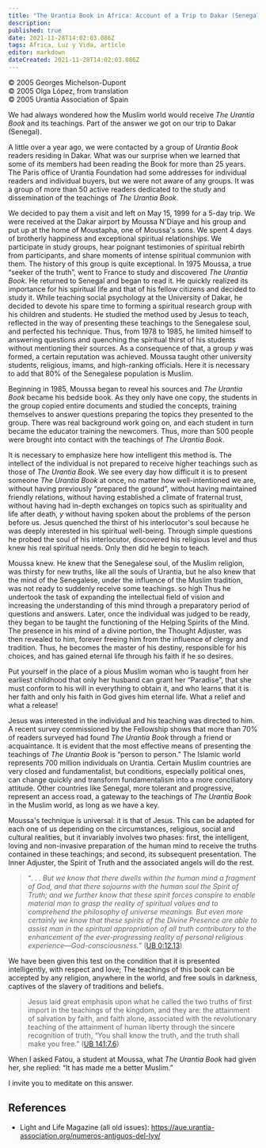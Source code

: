 ```yaml
---
title: "The Urantia Book in Africa: Account of a Trip to Dakar (Senegal)"
description: 
published: true
date: 2021-11-28T14:02:03.086Z
tags: Africa, Luz y Vida, article
editor: markdown
dateCreated: 2021-11-28T14:02:03.086Z
---
```


<p class="v-card v-sheet theme--light gray lighten-3 px-2">© 2005 Georges Michelson-Dupont<br>© 2005 Olga López, from translation<br>© 2005 Urantia Association of Spain </p>



We had always wondered how the Muslim world would receive _The Urantia Book_ and its teachings. Part of the answer we got on our trip to Dakar (Senegal).

A little over a year ago, we were contacted by a group of _Urantia Book_ readers residing in Dakar. What was our surprise when we learned that some of its members had been reading the Book for more than 25 years. The Paris office of Urantia Foundation had some addresses for individual readers and individual buyers, but we were not aware of any groups. It was a group of more than 50 active readers dedicated to the study and dissemination of the teachings of _The Urantia Book_.

We decided to pay them a visit and left on May 15, 1999 for a 5-day trip. We were received at the Dakar airport by Moussa N'Diaye and his group and put up at the home of Moustapha, one of Moussa's sons. We spent 4 days of brotherly happiness and exceptional spiritual relationships. We participate in study groups, hear poignant testimonies of spiritual rebirth from participants, and share moments of intense spiritual communion with them. The history of this group is quite exceptional. In 1975 Moussa, a true “seeker of the truth”, went to France to study and discovered _The Urantia Book_. He returned to Senegal and began to read it. He quickly realized its importance for his spiritual life and that of his fellow citizens and decided to study it. While teaching social psychology at the University of Dakar, he decided to devote his spare time to forming a spiritual research group with his children and students. He studied the method used by Jesus to teach, reflected in the way of presenting these teachings to the Senegalese soul, and perfected his technique. Thus, from 1978 to 1985, he limited himself to answering questions and quenching the spiritual thirst of his students without mentioning their sources. As a consequence of that, a group $y$ was formed, a certain reputation was achieved. Moussa taught other university students, religious, imams, and high-ranking officials. Here it is necessary to add that 80% of the Senegalese population is Muslim.

Beginning in 1985, Moussa began to reveal his sources and _The Urantia Book_ became his bedside book. As they only have one copy, the students in the group copied entire documents and studied the concepts, training themselves to answer questions preparing the topics they presented to the group. There was real background work going on, and each student in turn became the educator training the newcomers. Thus, more than 500 people were brought into contact with the teachings of _The Urantia Book_.

It is necessary to emphasize here how intelligent this method is. The intellect of the individual is not prepared to receive higher teachings such as those of _The Urantia Book_. We see every day how difficult it is to present someone _The Urantia Book_ at once, no matter how well-intentioned we are, without having previously “prepared the ground”, without having maintained friendly relations, without having established a climate of fraternal trust, without having had in-depth exchanges on topics such as spirituality and life after death, $y$ without having spoken about the problems of the person before us. Jesus quenched the thirst of his interlocutor's soul because he was deeply interested in his spiritual well-being. Through simple questions he probed the soul of his interlocutor, discovered his religious level and thus knew his real spiritual needs. Only then did he begin to teach.

Moussa knew. He knew that the Senegalese soul, of the Muslim religion, was thirsty for new truths, like all the souls of Urantia, but he also knew that the mind of the Senegalese, under the influence of the Muslim tradition, was not ready to suddenly receive some teachings. so high Thus he undertook the task of expanding the intellectual field of vision and increasing the understanding of this mind through a preparatory period of questions and answers. Later, once the individual was judged to be ready, they began to be taught the functioning of the Helping Spirits of the Mind. The presence in his mind of a divine portion, the Thought Adjuster, was then revealed to him, forever freeing him from the influence of clergy and tradition. Thus, he becomes the master of his destiny, responsible for his choices, and has gained eternal life through his faith if he so desires.

Put yourself in the place of a pious Muslim woman who is taught from her earliest childhood that only her husband can grant her “Paradise”, that she must conform to his will in everything to obtain it, and who learns that it is her faith and only his faith in God gives him eternal life. What a relief and what a release!

Jesus was interested in the individual and his teaching was directed to him. A recent survey commissioned by the Fellowship shows that more than 70% of readers surveyed had found _The Urantia Book_ through a friend or acquaintance. It is evident that the most effective means of presenting the teachings of _The Urantia Book_ is “person to person.” The Islamic world represents 700 million individuals on Urantia. Certain Muslim countries are very closed and fundamentalist, but conditions, especially political ones, can change quickly and transform fundamentalism into a more conciliatory attitude. Other countries like Senegal, more tolerant and progressive, represent an access road, a gateway to the teachings of _The Urantia Book_ in the Muslim world, as long as we have a key.

Moussa's technique is universal: it is that of Jesus. This can be adapted for each one of us depending on the circumstances, religious, social and cultural realities, but it invariably involves two phases: first, the intelligent, loving and non-invasive preparation of the human mind to receive the truths contained in these teachings; and second, its subsequent presentation. The Inner Adjuster, the Spirit of Truth and the associated angels will do the rest.

> “_. . . But we know that there dwells within the human mind a fragment of God, and that there sojourns with the human soul the Spirit of Truth; and we further know that these spirit forces conspire to enable material man to grasp the reality of spiritual values and to comprehend the philosophy of universe meanings. But even more certainly we know that these spirits of the Divine Presence are able to assist man in the spiritual appropriation of all truth contributory to the enhancement of the ever-progressing reality of personal religious experience—God-consciousness._” ([UB 0:12.13](/en/The_Urantia_Book/0#p12_13))

We have been given this test on the condition that it is presented intelligently, with respect and love; The teachings of this book can be accepted by any religion, anywhere in the world, and free souls in darkness, captives of the slavery of traditions and beliefs.

> Jesus laid great emphasis upon what he called the two truths of first import in the teachings of the kingdom, and they are: the attainment of salvation by faith, and faith alone, associated with the revolutionary teaching of the attainment of human liberty through the sincere recognition of truth, “You shall know the truth, and the truth shall make you free.” ([UB 141:7.6](/en/The_Urantia_Book/141#p7_6))

When I asked Fatou, a student at Moussa, what _The Urantia Book_ had given her, she replied: “It has made me a better Muslim.”

I invite you to meditate on this answer.


## References

- Light and Life Magazine (all old issues): https://aue.urantia-association.org/numeros-antiguos-del-lyv/

